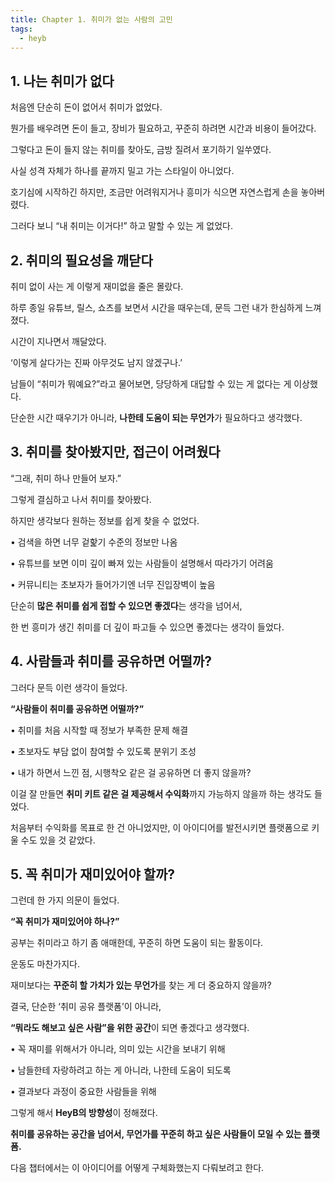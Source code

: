 ```yaml
---
title: Chapter 1. 취미가 없는 사람의 고민
tags:
  - heyb
---
```



## **1. 나는 취미가 없다**
  

처음엔 단순히 돈이 없어서 취미가 없었다.

뭔가를 배우려면 돈이 들고, 장비가 필요하고, 꾸준히 하려면 시간과 비용이 들어갔다.

그렇다고 돈이 들지 않는 취미를 찾아도, 금방 질려서 포기하기 일쑤였다.


사실 성격 자체가 하나를 끝까지 밀고 가는 스타일이 아니었다.

호기심에 시작하긴 하지만, 조금만 어려워지거나 흥미가 식으면 자연스럽게 손을 놓아버렸다.

그러다 보니 “내 취미는 이거다!” 하고 말할 수 있는 게 없었다.

  

## **2. 취미의 필요성을 깨닫다**

  

취미 없이 사는 게 이렇게 재미없을 줄은 몰랐다.

하루 종일 유튜브, 릴스, 쇼츠를 보면서 시간을 때우는데, 문득 그런 내가 한심하게 느껴졌다.

  

시간이 지나면서 깨달았다.

‘이렇게 살다가는 진짜 아무것도 남지 않겠구나.’

  

남들이 “취미가 뭐예요?”라고 물어보면, 당당하게 대답할 수 있는 게 없다는 게 이상했다.

단순한 시간 때우기가 아니라, **나한테 도움이 되는 무언가**가 필요하다고 생각했다.

  

## **3. 취미를 찾아봤지만, 접근이 어려웠다**

  

“그래, 취미 하나 만들어 보자.”

  

그렇게 결심하고 나서 취미를 찾아봤다.

하지만 생각보다 원하는 정보를 쉽게 찾을 수 없었다.

• 검색을 하면 너무 겉핥기 수준의 정보만 나옴

• 유튜브를 보면 이미 깊이 빠져 있는 사람들이 설명해서 따라가기 어려움

• 커뮤니티는 초보자가 들어가기엔 너무 진입장벽이 높음

  

단순히 **많은 취미를 쉽게 접할 수 있으면 좋겠다**는 생각을 넘어서,

한 번 흥미가 생긴 취미를 더 깊이 파고들 수 있으면 좋겠다는 생각이 들었다.

  

## **4. 사람들과 취미를 공유하면 어떨까?**

  

그러다 문득 이런 생각이 들었다.

**“사람들이 취미를 공유하면 어떨까?”**

• 취미를 처음 시작할 때 정보가 부족한 문제 해결

• 초보자도 부담 없이 참여할 수 있도록 분위기 조성

• 내가 하면서 느낀 점, 시행착오 같은 걸 공유하면 더 좋지 않을까?

  

이걸 잘 만들면 **취미 키트 같은 걸 제공해서 수익화**까지 가능하지 않을까 하는 생각도 들었다.

처음부터 수익화를 목표로 한 건 아니었지만, 이 아이디어를 발전시키면 플랫폼으로 키울 수도 있을 것 같았다.

  

## **5. 꼭 취미가 재미있어야 할까?**

  

그런데 한 가지 의문이 들었다.

**“꼭 취미가 재미있어야 하나?”**

  

공부는 취미라고 하기 좀 애매한데, 꾸준히 하면 도움이 되는 활동이다.

운동도 마찬가지다.

재미보다는 **꾸준히 할 가치가 있는 무언가**를 찾는 게 더 중요하지 않을까?

  

결국, 단순한 ‘취미 공유 플랫폼’이 아니라,

**“뭐라도 해보고 싶은 사람”을 위한 공간**이 되면 좋겠다고 생각했다.

• 꼭 재미를 위해서가 아니라, 의미 있는 시간을 보내기 위해

• 남들한테 자랑하려고 하는 게 아니라, 나한테 도움이 되도록

• 결과보다 과정이 중요한 사람들을 위해

  

그렇게 해서 **HeyB의 방향성**이 정해졌다.

**취미를 공유하는 공간을 넘어서, 무언가를 꾸준히 하고 싶은 사람들이 모일 수 있는 플랫폼.**

  

다음 챕터에서는 이 아이디어를 어떻게 구체화했는지 다뤄보려고 한다.